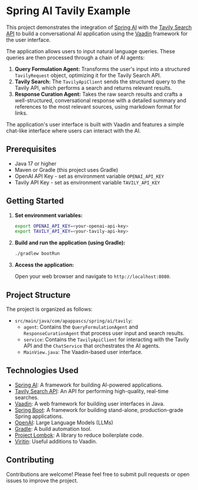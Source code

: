 # Spring AI Tavily Example

This project demonstrates the integration of [Spring AI](https://docs.spring.io/spring-ai/reference/) with the [Tavily Search API](https://tavily.com/) to build a conversational AI application using the [Vaadin](https://vaadin.com/) framework for the user interface.

The application allows users to input natural language queries. These queries are then processed through a chain of AI agents:

1. **Query Formulation Agent:** Transforms the user's input into a structured `TavilyRequest` object, optimizing it for the Tavily Search API.
2. **Tavily Search:** The `TavilyApiClient` sends the structured query to the Tavily API, which performs a search and returns relevant results.
3. **Response Curation Agent:** Takes the raw search results and crafts a well-structured, conversational response with a detailed summary and references to the most relevant sources, using markdown format for links.

The application's user interface is built with Vaadin and features a simple chat-like interface where users can interact with the AI.

## Prerequisites

*   Java 17 or higher
*   Maven or Gradle (this project uses Gradle)
*   OpenAI API Key - set as environment variable `OPENAI_API_KEY`
*   Tavily API Key - set as environment variable `TAVILY_API_KEY`

## Getting Started

1. **Set environment variables:**

    ```bash
    export OPENAI_API_KEY=<your-openai-api-key>
    export TAVILY_API_KEY=<your-tavily-api-key>
    ```

2. **Build and run the application (using Gradle):**

    ```bash
    ./gradlew bootRun
    ```

3. **Access the application:**

   Open your web browser and navigate to `http://localhost:8080`.

## Project Structure

The project is organized as follows:

*   `src/main/java/com/apappascs/spring/ai/tavily`:
    *   `agent`: Contains the `QueryFormulationAgent` and `ResponseCurationAgent` that process user input and search results.
    *   `service`: Contains the `TavilyApiClient` for interacting with the Tavily API and the `ChatService` that orchestrates the AI agents.
    *   `MainView.java`: The Vaadin-based user interface.

## Technologies Used

*   [Spring AI](https://docs.spring.io/spring-ai/reference/): A framework for building AI-powered applications.
*   [Tavily Search API](https://tavily.com/): An API for performing high-quality, real-time searches.
*   [Vaadin](https://vaadin.com/): A web framework for building user interfaces in Java.
*   [Spring Boot](https://spring.io/projects/spring-boot): A framework for building stand-alone, production-grade Spring applications.
*   [OpenAI](https://openai.com/): Large Language Models (LLMs)
*   [Gradle](https://gradle.org/): A build automation tool.
*   [Project Lombok](https://projectlombok.org/): A library to reduce boilerplate code.
*   [Viritin](https://vaadin.com/directory/component/viritin): Useful additions to Vaadin.

## Contributing

Contributions are welcome! Please feel free to submit pull requests or open issues to improve the project.